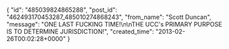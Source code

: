  {
   "id": "485039824865288",
   "post_id": "462493170453287_485010274868243",
   "from_name": "Scott Duncan",
   "message": "ONE LAST FUCKING TIME!\n\nTHE UCC's PRIMARY PURPOSE IS TO DETERMINE JURISDICTION!",
   "created_time": "2013-02-26T00:02:28+0000"
 }
